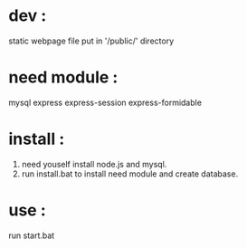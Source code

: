 # dev :
static webpage file put in '/public/' directory

# need module :
mysql express express-session express-formidable

# install :
1. need youself install node.js and mysql.
2. run install.bat to install need module and create database.

# use :
run start.bat